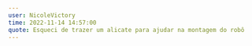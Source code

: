 ```yaml
---
user: NicoleVictory
time: 2022-11-14 14:57:00
quote: Esqueci de trazer um alicate para ajudar na montagem do robô
---
```

